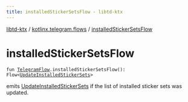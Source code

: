 ```yaml
---
title: installedStickerSetsFlow - libtd-ktx
---
```


[libtd-ktx](../index.html) / [kotlinx.telegram.flows](index.html) / [installedStickerSetsFlow](./installed-sticker-sets-flow.html)

# installedStickerSetsFlow

`fun `[`TelegramFlow`](../kotlinx.telegram.core/-telegram-flow/index.html)`.installedStickerSetsFlow(): Flow<`[`UpdateInstalledStickerSets`](https://tdlibx.github.io/td/docs/org/drinkless/td/libcore/telegram/TdApi/UpdateInstalledStickerSets.html)`>`

emits [UpdateInstalledStickerSets](https://tdlibx.github.io/td/docs/org/drinkless/td/libcore/telegram/TdApi/UpdateInstalledStickerSets.html) if the list of installed sticker sets was updated.

